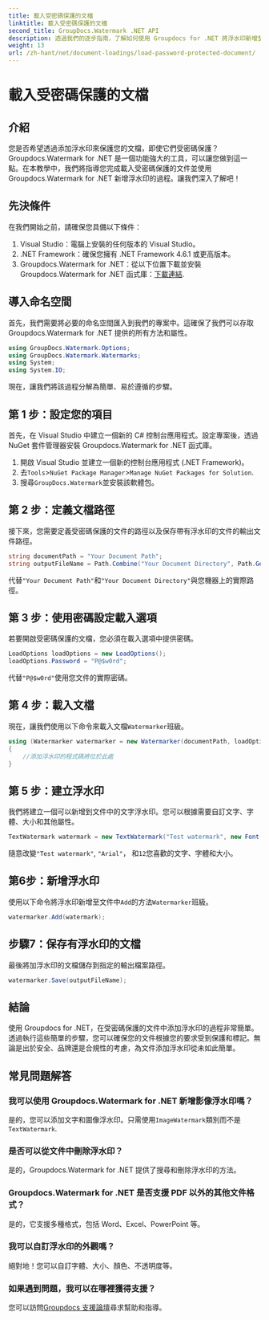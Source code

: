 ```yaml
---
title: 載入受密碼保護的文檔
linktitle: 載入受密碼保護的文檔
second_title: GroupDocs.Watermark .NET API
description: 透過我們的逐步指南，了解如何使用 Groupdocs for .NET 將浮水印新增至受密碼保護的文件。輕鬆保護您的文件並為其建立品牌。
weight: 13
url: /zh-hant/net/document-loadings/load-password-protected-document/
---
```


# 載入受密碼保護的文檔

## 介紹
您是否希望透過添加浮水印來保護您的文檔，即使它們受密碼保護？ Groupdocs.Watermark for .NET 是一個功能強大的工具，可以讓您做到這一點。在本教學中，我們將指導您完成載入受密碼保護的文件並使用 Groupdocs.Watermark for .NET 新增浮水印的過程。讓我們深入了解吧！
## 先決條件
在我們開始之前，請確保您具備以下條件：
1. Visual Studio：電腦上安裝的任何版本的 Visual Studio。
2. .NET Framework：確保您擁有 .NET Framework 4.6.1 或更高版本。
3. Groupdocs.Watermark for .NET：從以下位置下載並安裝 Groupdocs.Watermark for .NET 函式庫：[下載連結](https://releases.groupdocs.com/Watermark/net/).
## 導入命名空間
首先，我們需要將必要的命名空間匯入到我們的專案中。這確保了我們可以存取 Groupdocs.Watermark for .NET 提供的所有方法和屬性。
```csharp
using GroupDocs.Watermark.Options;
using GroupDocs.Watermark.Watermarks;
using System;
using System.IO;
```
現在，讓我們將該過程分解為簡單、易於遵循的步驟。
## 第 1 步：設定您的項目
首先，在 Visual Studio 中建立一個新的 C# 控制台應用程式。設定專案後，透過 NuGet 套件管理器安裝 Groupdocs.Watermark for .NET 函式庫。
1. 開啟 Visual Studio 並建立一個新的控制台應用程式 (.NET Framework)。
2. 去`Tools`>`NuGet Package Manager`>`Manage NuGet Packages for Solution`.
3. 搜尋`GroupDocs.Watermark`並安裝該軟體包。
## 第 2 步：定義文檔路徑
接下來，您需要定義受密碼保護的文件的路徑以及保存帶有浮水印的文件的輸出文件路徑。
```csharp
string documentPath = "Your Document Path";
string outputFileName = Path.Combine("Your Document Directory", Path.GetFileName(documentPath));
```
代替`"Your Document Path"`和`"Your Document Directory"`與您機器上的實際路徑。
## 第 3 步：使用密碼設定載入選項
若要開啟受密碼保護的文檔，您必須在載入選項中提供密碼。
```csharp
LoadOptions loadOptions = new LoadOptions();
loadOptions.Password = "P@$w0rd";
```
代替`"P@$w0rd"`使用您文件的實際密碼。
## 第 4 步：載入文檔
現在，讓我們使用以下命令來載入文檔`Watermarker`班級。
```csharp
using (Watermarker watermarker = new Watermarker(documentPath, loadOptions))
{
    //添加浮水印的程式碼將位於此處
}
```
## 第 5 步：建立浮水印
我們將建立一個可以新增到文件中的文字浮水印。您可以根據需要自訂文字、字體、大小和其他屬性。
```csharp
TextWatermark watermark = new TextWatermark("Test watermark", new Font("Arial", 12));
```
隨意改變`"Test watermark"`, `"Arial"`， 和`12`您喜歡的文字、字體和大小。
## 第6步：新增浮水印
使用以下命令將浮水印新增至文件中`Add`的方法`Watermarker`班級。
```csharp
watermarker.Add(watermark);
```
## 步驟7：保存有浮水印的文檔
最後將加浮水印的文檔儲存到指定的輸出檔案路徑。
```csharp
watermarker.Save(outputFileName);
```
## 結論
使用 Groupdocs for .NET，在受密碼保護的文件中添加浮水印的過程非常簡單。透過執行這些簡單的步驟，您可以確保您的文件根據您的要求受到保護和標記。無論是出於安全、品牌還是合規性的考慮，為文件添加浮水印從未如此簡單。
## 常見問題解答
### 我可以使用 Groupdocs.Watermark for .NET 新增影像浮水印嗎？
是的，您可以添加文字和圖像浮水印。只需使用`ImageWatermark`類別而不是`TextWatermark`.
### 是否可以從文件中刪除浮水印？
是的，Groupdocs.Watermark for .NET 提供了搜尋和刪除浮水印的方法。
### Groupdocs.Watermark for .NET 是否支援 PDF 以外的其他文件格式？
是的，它支援多種格式，包括 Word、Excel、PowerPoint 等。
### 我可以自訂浮水印的外觀嗎？
絕對地！您可以自訂字體、大小、顏色、不透明度等。
### 如果遇到問題，我可以在哪裡獲得支援？
您可以訪問[Groupdocs 支援論壇](https://forum.groupdocs.com/c/watermark/19)尋求幫助和指導。
